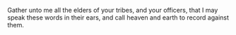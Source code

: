 Gather unto me all the elders of your tribes, and your officers, that I may speak these words in their ears, and call heaven and earth to record against them.
